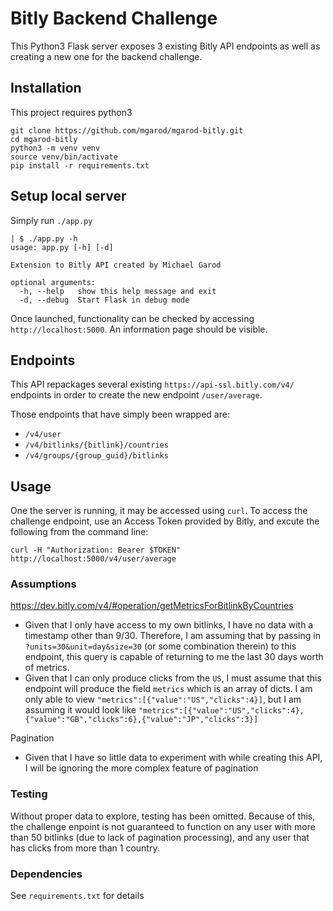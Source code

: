 # Bitly Backend Challenge
This Python3 Flask server exposes 3 existing Bitly API endpoints as well as creating a new one for the backend challenge.

## Installation
This project requires python3
```
git clone https://github.com/mgarod/mgarod-bitly.git
cd mgarod-bitly
python3 -m venv venv
source venv/bin/activate
pip install -r requirements.txt
```

## Setup local server
Simply run `./app.py`
```
| $ ./app.py -h
usage: app.py [-h] [-d]

Extension to Bitly API created by Michael Garod

optional arguments:
  -h, --help   show this help message and exit
  -d, --debug  Start Flask in debug mode
```
Once launched, functionality can be checked by accessing `http://localhost:5000`. An information page should be visible.

## Endpoints
This API repackages several existing `https://api-ssl.bitly.com/v4/` endpoints in order to create the new endpoint `/user/average`.

Those endpoints that have simply been wrapped are:
- `/v4/user`
- `/v4/bitlinks/{bitlink}/countries`
- `/v4/groups/{group_guid}/bitlinks`

## Usage
One the server is running, it may be accessed using `curl`. To access the challenge endpoint, use an Access Token provided by Bitly, and excute the following from the command line:
```
curl -H "Authorization: Bearer $TOKEN" http://localhost:5000/v4/user/average
```

### Assumptions
https://dev.bitly.com/v4/#operation/getMetricsForBitlinkByCountries
- Given that I only have access to my own bitlinks, I have no data with a timestamp other than 9/30. Therefore, I am assuming that by passing in `?units=30&unit=day&size=30` (or some combination therein) to this endpoint, this query is capable of returning to me the last 30 days worth of metrics.
- Given that I can only produce clicks from the `US`, I must assume that this endpoint will produce the field `metrics` which is an array of dicts. I am only able to view `"metrics":[{"value":"US","clicks":4}]`, but I am assuming it would look like `"metrics":[{"value":"US","clicks":4},{"value":"GB","clicks":6},{"value":"JP","clicks":3}]`

Pagination
- Given that I have so little data to experiment with while creating this API, I will be ignoring the more complex feature of pagination

### Testing
Without proper data to explore, testing has been omitted. Because of this, the challenge enpoint is not guaranteed to function on any user with more than 50 bitlinks (due to lack of pagination processing), and any user that has clicks from more than 1 country.

### Dependencies
See `requirements.txt` for details